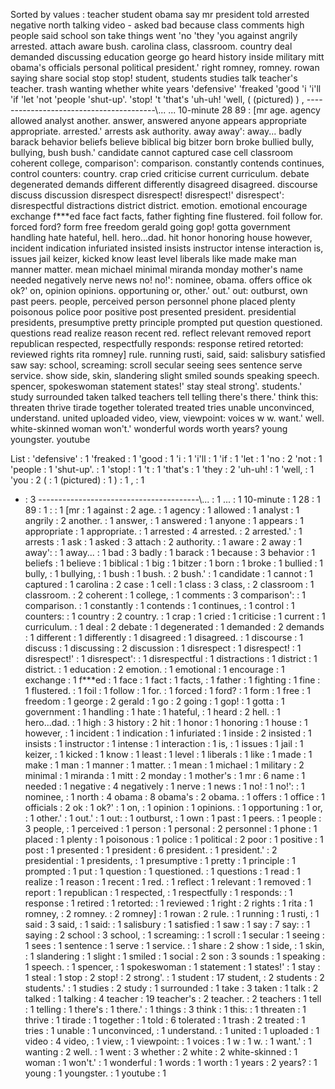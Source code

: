 Sorted by values :
teacher student obama say mr president told arrested negative north talking video - asked bad because class comments high people said school son take things went 'no 'they 'you against angrily arrested. attach aware bush. carolina class, classroom. country deal demanded discussing education george go heard history inside military mitt obama's officials personal political president.' right romney, romney. rowan saying share social stop stop! student, students studies talk teacher's teacher. trash wanting whether white years 'defensive' 'freaked 'good 'i 'i'll 'if 'let 'not 'people 'shut-up'. 'stop! 't 'that's 'uh-uh! 'well, ( (pictured) ) , ----------------------------------------\\... ... 10-minute 28 89 : [mr age. agency allowed analyst another. answer, answered anyone appears appropriate appropriate. arrested.' arrests ask authority. away away': away... badly barack behavior beliefs believe biblical big bitzer born broke bullied bully, bullying, bush bush.' candidate cannot captured case cell classroom coherent college, comparison': comparison. constantly contends continues, control counters: country. crap cried criticise current curriculum. debate degenerated demands different differently disagreed disagreed. discourse discuss discussion disrespect disrespect! disrespect!' disrespect': disrespectful distractions district district. emotion. emotional encourage exchange f***ed face fact facts, father fighting fine flustered. foil follow for. forced ford? form free freedom gerald going gop! gotta government handling hate hateful, hell. hero...dad. hit honor honoring house however, incident indication infuriated insisted insists instructor intense interaction is, issues jail keizer, kicked know least level liberals like made make man manner matter. mean michael minimal miranda monday mother's name needed negatively nerve news no! no!': nominee, obama. offers office ok ok?' on, opinion opinions. opportuning or, other.' out.' out: outburst, own past peers. people, perceived person personnel phone placed plenty poisonous police poor positive post presented president. presidential presidents, presumptive pretty principle prompted put question questioned. questions read realize reason recent red. reflect relevant removed report republican respected, respectfully responds: response retired retorted: reviewed rights rita romney] rule. running rusti, said, said: salisbury satisfied saw say: school, screaming: scroll secular seeing sees sentence serve service. show side, skin, slandering slight smiled sounds speaking speech. spencer, spokeswoman statement states!' stay steal strong'. students.' study surrounded taken talked teachers tell telling there's there.' think this: threaten thrive tirade together tolerated treated tries unable unconvinced, understand. united uploaded video, view, viewpoint: voices w w. want.' well. white-skinned woman won't.' wonderful words worth years? young youngster. youtube 

List :
'defensive' : 1
'freaked : 1
'good : 1
'i : 1
'i'll : 1
'if : 1
'let : 1
'no : 2
'not : 1
'people : 1
'shut-up'. : 1
'stop! : 1
't : 1
'that's : 1
'they : 2
'uh-uh! : 1
'well, : 1
'you : 2
( : 1
(pictured) : 1
) : 1
, : 1
- : 3
----------------------------------------\\... : 1
... : 1
10-minute : 1
28 : 1
89 : 1
: : 1
[mr : 1
against : 2
age. : 1
agency : 1
allowed : 1
analyst : 1
angrily : 2
another. : 1
answer, : 1
answered : 1
anyone : 1
appears : 1
appropriate : 1
appropriate. : 1
arrested : 4
arrested. : 2
arrested.' : 1
arrests : 1
ask : 1
asked : 3
attach : 2
authority. : 1
aware : 2
away : 1
away': : 1
away... : 1
bad : 3
badly : 1
barack : 1
because : 3
behavior : 1
beliefs : 1
believe : 1
biblical : 1
big : 1
bitzer : 1
born : 1
broke : 1
bullied : 1
bully, : 1
bullying, : 1
bush : 1
bush. : 2
bush.' : 1
candidate : 1
cannot : 1
captured : 1
carolina : 2
case : 1
cell : 1
class : 3
class, : 2
classroom : 1
classroom. : 2
coherent : 1
college, : 1
comments : 3
comparison': : 1
comparison. : 1
constantly : 1
contends : 1
continues, : 1
control : 1
counters: : 1
country : 2
country. : 1
crap : 1
cried : 1
criticise : 1
current : 1
curriculum. : 1
deal : 2
debate : 1
degenerated : 1
demanded : 2
demands : 1
different : 1
differently : 1
disagreed : 1
disagreed. : 1
discourse : 1
discuss : 1
discussing : 2
discussion : 1
disrespect : 1
disrespect! : 1
disrespect!' : 1
disrespect': : 1
disrespectful : 1
distractions : 1
district : 1
district. : 1
education : 2
emotion. : 1
emotional : 1
encourage : 1
exchange : 1
f***ed : 1
face : 1
fact : 1
facts, : 1
father : 1
fighting : 1
fine : 1
flustered. : 1
foil : 1
follow : 1
for. : 1
forced : 1
ford? : 1
form : 1
free : 1
freedom : 1
george : 2
gerald : 1
go : 2
going : 1
gop! : 1
gotta : 1
government : 1
handling : 1
hate : 1
hateful, : 1
heard : 2
hell. : 1
hero...dad. : 1
high : 3
history : 2
hit : 1
honor : 1
honoring : 1
house : 1
however, : 1
incident : 1
indication : 1
infuriated : 1
inside : 2
insisted : 1
insists : 1
instructor : 1
intense : 1
interaction : 1
is, : 1
issues : 1
jail : 1
keizer, : 1
kicked : 1
know : 1
least : 1
level : 1
liberals : 1
like : 1
made : 1
make : 1
man : 1
manner : 1
matter. : 1
mean : 1
michael : 1
military : 2
minimal : 1
miranda : 1
mitt : 2
monday : 1
mother's : 1
mr : 6
name : 1
needed : 1
negative : 4
negatively : 1
nerve : 1
news : 1
no! : 1
no!': : 1
nominee, : 1
north : 4
obama : 8
obama's : 2
obama. : 1
offers : 1
office : 1
officials : 2
ok : 1
ok?' : 1
on, : 1
opinion : 1
opinions. : 1
opportuning : 1
or, : 1
other.' : 1
out.' : 1
out: : 1
outburst, : 1
own : 1
past : 1
peers. : 1
people : 3
people, : 1
perceived : 1
person : 1
personal : 2
personnel : 1
phone : 1
placed : 1
plenty : 1
poisonous : 1
police : 1
political : 2
poor : 1
positive : 1
post : 1
presented : 1
president : 6
president. : 1
president.' : 2
presidential : 1
presidents, : 1
presumptive : 1
pretty : 1
principle : 1
prompted : 1
put : 1
question : 1
questioned. : 1
questions : 1
read : 1
realize : 1
reason : 1
recent : 1
red. : 1
reflect : 1
relevant : 1
removed : 1
report : 1
republican : 1
respected, : 1
respectfully : 1
responds: : 1
response : 1
retired : 1
retorted: : 1
reviewed : 1
right : 2
rights : 1
rita : 1
romney, : 2
romney. : 2
romney] : 1
rowan : 2
rule. : 1
running : 1
rusti, : 1
said : 3
said, : 1
said: : 1
salisbury : 1
satisfied : 1
saw : 1
say : 7
say: : 1
saying : 2
school : 3
school, : 1
screaming: : 1
scroll : 1
secular : 1
seeing : 1
sees : 1
sentence : 1
serve : 1
service. : 1
share : 2
show : 1
side, : 1
skin, : 1
slandering : 1
slight : 1
smiled : 1
social : 2
son : 3
sounds : 1
speaking : 1
speech. : 1
spencer, : 1
spokeswoman : 1
statement : 1
states!' : 1
stay : 1
steal : 1
stop : 2
stop! : 2
strong'. : 1
student : 17
student, : 2
students : 2
students.' : 1
studies : 2
study : 1
surrounded : 1
take : 3
taken : 1
talk : 2
talked : 1
talking : 4
teacher : 19
teacher's : 2
teacher. : 2
teachers : 1
tell : 1
telling : 1
there's : 1
there.' : 1
things : 3
think : 1
this: : 1
threaten : 1
thrive : 1
tirade : 1
together : 1
told : 6
tolerated : 1
trash : 2
treated : 1
tries : 1
unable : 1
unconvinced, : 1
understand. : 1
united : 1
uploaded : 1
video : 4
video, : 1
view, : 1
viewpoint: : 1
voices : 1
w : 1
w. : 1
want.' : 1
wanting : 2
well. : 1
went : 3
whether : 2
white : 2
white-skinned : 1
woman : 1
won't.' : 1
wonderful : 1
words : 1
worth : 1
years : 2
years? : 1
young : 1
youngster. : 1
youtube : 1
